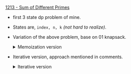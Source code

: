 [1213 - Sum of Different Primes](https://onlinejudge.org/index.php?option=onlinejudge&Itemid=8&page=show_problem&problem=3654)
 - first 3 state dp problem of mine.
 - States are, `index, n, k` _(not hard to realize)_.
 - Variation of the above problem, base on 01 knapsack.
   <details>
   <summary>Memoization version</summary>
   
   ```cpp
     /*
      * arePrimes store prime no.s till 1120 because that was the limit given in the que. 
      * memo used to memoization purpose. 
      */
       
     vector<vector<vector<int>>> memo;
     int dp(int n, int k, int i) {
       if (n == 0 and k == 0)
         return 1;
       if (n == 0 or k == 0)
         return 0;
       if (n < 0 or k < 0)
         return 0;

       if (arePrimes[i] > n)
         return 0;

       int &ans = memo[n][k][i];
       if (ans != -1)
         return ans;
       ans = dp(n - arePrimes[i], k - 1, i + 1) + dp(n, k, i + 1);
       return ans;
     }

     void solve() {
       int n, k;
       while (cin >> n >> k) {
         if (n == 0 and k == 0)
           return;
         memo.resize(1121);
         for (auto &i : memo) {
           i = vvi(15, vi(200, -1));
         }

         cout << dp(n, k, 0) << '\n';
       }
     }                                      
   ```

   </details>
- Iterative version, approach mentioned in comments.
  <details>
  <summary>Iterative version</summary>

  ```cpp
    /*
     * arePrimes store prime no.s till 1120 because that was the limit given in the que. 
     * memo used to memoization purpose. 
     */
      
    int N, K;

    while (cin >> N >> K) {
    if (N == 0 and K == 0)
        return;
    
    vector<vector<int>> dp(16, vector<int>(1180, 0));
    
    dp[0][0] = 1;
  
    /* This loop has to be in the start, if this is added as 3rd one, WA, reason
     * yet to know */
  
    for (int i = 0; i < arePrimes.size(); i++)
      /* Bottom up approach, building our table from bottom most element*/
      for (int k = 14; k >= 1; k--)
        for (int n = 1170; n >= arePrimes[i]; n--)
          /* simple 01 knapsack */
          dp[k][n] += dp[k - 1][n - arePrimes[i]];
    
    cout << dp[K][N] << '\n';
    

  ```

  </details>

